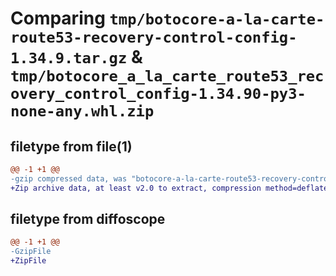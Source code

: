 # Comparing `tmp/botocore-a-la-carte-route53-recovery-control-config-1.34.9.tar.gz` & `tmp/botocore_a_la_carte_route53_recovery_control_config-1.34.90-py3-none-any.whl.zip`

## filetype from file(1)

```diff
@@ -1 +1 @@
-gzip compressed data, was "botocore-a-la-carte-route53-recovery-control-config-1.34.9.tar", last modified: Thu Dec 28 01:07:01 2023, max compression
+Zip archive data, at least v2.0 to extract, compression method=deflate
```

## filetype from diffoscope

```diff
@@ -1 +1 @@
-GzipFile
+ZipFile
```

